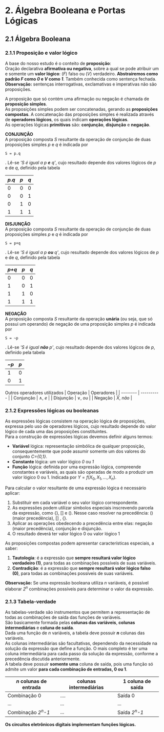 # 2. Álgebra Booleana e Portas Lógicas

## 2.1 Álgebra Booleana
### 2.1.1 Proposição e valor lógico
A base do nosso estudo é o conteito de **proposição**:  
Oração declarativa **afirmativa ou negativa**, sobre a qual se pode atribuir um e somente um **valor lógico**: (*F*) falso ou (*V*) verdadeiro. **Abstrairemos como padrão *F* como *0* e *V* como *1***.
Também conhecida como sentença fechada.  
**Observação:** sentenças interrogativas, exclamativas e imperativas não são proposições.  


A proposição que só contém uma afirmação ou negação é chamada de **proposição simples**.  
As proposições simples podem ser concatenadas, gerando as **proposições compostas**. 
A concatenação das proposições simples é realizada através de **operadores lógicos**, os quais indicam **operações lógicas**.  
As operações lógicas **primitivas** são: **conjunção**, **disjunção** e **negação**.   

**CONJUNÇÃO**  
A proposição composta *S* resultante da operação de conjunção de duas proposições simples *p* e *q* é indicada por
```
S = p.q
```
. Lê-se *'S é igual a p **e** q'*, cujo resultado depende dos valores lógicos de *p* e de *q*, definido pela tabela  

| *p.q* | *p* | *q* |
| ----- | --- | --- |
| 0 | 0 | 0 |
| 0 | 0 | 1 |
| 0 | 1 | 0 |
| 1 | 1 | 1 |

**DISJUNÇÃO**  
A proposição composta *S* resultante da operação de conjunção de duas proposições simples *p* e *q* é indicada por
```
S = p+q
```
. Lê-se *'S é igual a p **ou** q'*, cujo resultado depende dos valores lógicos de *p* e de *q*, definido pela tabela  

| *p+q* | *p* | *q* |
| ----- | --- | --- |
| 0 | 0 | 0 |
| 1 | 0 | 1 |
| 1 | 1 | 0 |
| 1 | 1 | 1 |

**NEGAÇÃO**  
A proposição composta *S* resultante da operação **unária** (ou seja, que só possui um operando) de negação de uma proposição simples
*p* é indicada por
```
S = ~p
```
. Lê-se *'S é igual **não** p'*, cujo resultado depende dos valores lógicos de *p*, definido pela tabela  

| *~p* | *p* |
| ----- | --- |
| 1 | 0 |
| 0 | 1 |

Outros operadores utilizados
| Operação | Operadores |
| -------- | ---------- |
| Conjunção | $\land$, *e* |
| Disjunção | $\lor$, *ou* |
| Negação | $\bar{X}$, *não* |

### 2.1.2 Expressões lógicas ou booleanas
As expressões lógicas consistem na operação lógica de proposições, expressa pelo uso de operadores lógicos, cujo resultado depende do valor lógico de cada uma das proposições constituintes.  
Para a construção de expressões lógicas devemos definir alguns termos:  
- **Variável** lógica: representação simbólica de qualquer proposição, consequentemente que pode assumir somente um dos valores do conjunto *C={0,1}*.
- **Constante** lógica: um valor lógico *0* ou *1*
- **Função** lógica: definida por uma expressão lógica, compreende constantes e variáveis, as quais são operadas de modo a produzir um valor lógico 0 ou 1. Indicada por $Y=f(X_0,X_1, ..., X_n)$.

Para calcular o valor resultante de uma expressão lógica é necessário aplicar:  
1. Substituir em cada variável o seu valor lógico correspondente.
2. As expressões podem utilizar símbolos especiais inscrevendo parcela da expressão, como {}, [] e (). Nesse caso resolver na precedência: () (maior precedência), [] , {}.
3. Aplicar as operações obedecendo a precedência entre elas: negação (maior precedência), conjunção e disjunção.
4. O resultado deverá ter valor lógico 0 ou valor lógico 1

As proposições compostas podem apresentar características especiais, a saber:  
1. **Tautologia**: é a expressão que **sempre resultará valor lógico verdadeiro (1)**, para todas as combinações possíveis de suas variáveis.
2. **Contradição**: é a expressão que **sempre resultará valor lógico falso (0)**, para todas as combinações possíveis de suas variáveis.

**Observação:** Se uma expressão booleana utiliza *n* variáveis, é possível elaborar *2<sup>n</sup>* combinações possíveis para determinar o valor da expressão.

### 2.1.3 Tabela-verdade
As tabelas-verdade são instrumentos que permitem a representação de todas as combinações de saída das funções de variáveis.  
São basicamente formada pelas **colunas das variáveis**, **colunas intermediárias** e **coluna de saída**.  
Dada uma função de *n* variáveis, a tabela deve possuir ***n*** colunas das variáveis.  
As colunas intermediárias são facultativas, dependendo da necessidade na solução da expressão que define a função. O mais completo é ter uma coluna intermediária para cada passo da solução da expressão, conforme a precedência discutida anteriormente.   
A tabela deve possuir **somente uma** coluna de saída, pois uma função só admite um valor **para cada combinação de entradas, 0 ou 1**.  

| *n* colunas de entrada | colunas intermediárias | 1 coluna de saída |
| ---------------------- | ---------------------- | ----------------- |
| Combinação 0 | .... | Saída 0 |
| ... | ... | ... |
| Combinação *2<sup>n</sup>-1* | ... | Saída *2<sup>n</sup>-1* |



**Os circuitos eletrônicos digitais implementam funções lógicas.**





